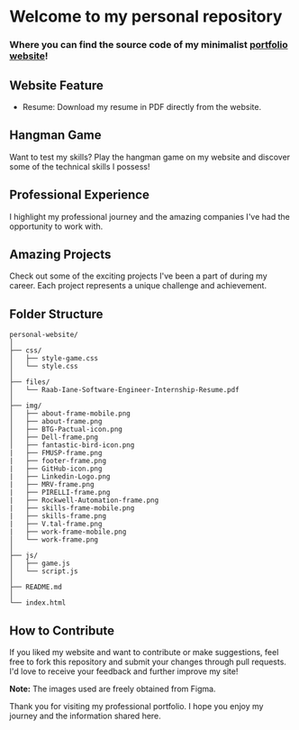 # Welcome to my personal repository 

### Where you can find the source code of my minimalist [portfolio website](https://raabiane.github.io/personal-website/)!

## Website Feature 

- Resume: Download my resume in PDF directly from the website.

## Hangman Game 

Want to test my skills? Play the hangman game on my website and discover some of the technical skills I possess!

## Professional Experience 

I highlight my professional journey and the amazing companies I've had the opportunity to work with.

## Amazing Projects 

Check out some of the exciting projects I've been a part of during my career. Each project represents a unique challenge and achievement.

## Folder Structure 

```
personal-website/
│
├── css/
│   ├── style-game.css
│   └── style.css
│
├── files/
│   └── Raab-Iane-Software-Engineer-Internship-Resume.pdf
│
├── img/
│   ├── about-frame-mobile.png
│   ├── about-frame.png
│   ├── BTG-Pactual-icon.png
│   ├── Dell-frame.png
│   ├── fantastic-bird-icon.png
|   ├── FMUSP-frame.png
|   ├── footer-frame.png
|   ├── GitHub-icon.png
|   ├── Linkedin-Logo.png
|   ├── MRV-frame.png
|   ├── PIRELLI-frame.png
|   ├── Rockwell-Automation-frame.png
|   ├── skills-frame-mobile.png
|   ├── skills-frame.png
|   ├── V.tal-frame.png
|   ├── work-frame-mobile.png
│   └── work-frame.png
│
├── js/
│   ├── game.js
│   └── script.js
│
├── README.md
│
└── index.html
```

## How to Contribute 

If you liked my website and want to contribute or make suggestions, feel free to fork this repository and submit your changes through pull requests. I'd love to receive your feedback and further improve my site!

**Note:** The images used are freely obtained from Figma.

Thank you for visiting my professional portfolio. I hope you enjoy my journey and the information shared here. 